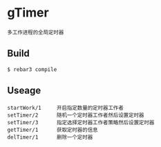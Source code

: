 gTimer
=====
    多工作进程的全局定时器


Build
-----

    $ rebar3 compile

Useage
-----
    startWork/1     开启指定数量的定时器工作者
    setTimer/2      随机一个定时器工作者然后设置定时器    
    setTimer/3      指定选择定时器工作者策略然后设置定时器  
    getTimer/1      获取定时器的信息
    delTimer/1      删除一个定时器
